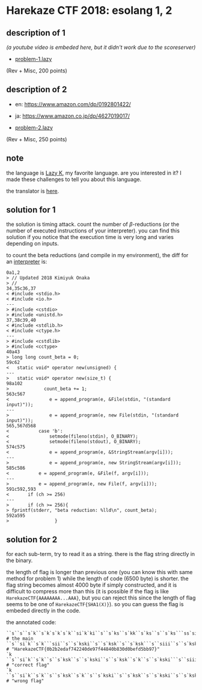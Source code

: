 # Harekaze CTF 2018: esolang 1, 2

## description of 1

*(a youtube video is embeded here, but it didn't work due to the scoreserver)*

-   [problem-1.lazy]()

(Rev + Misc, 200 points)

## description of 2

-   en: <https://www.amazon.com/dp/0192801422/>
-   ja: <https://www.amazon.co.jp/dp/4627019017/>

-   [problem-2.lazy]()

(Rev + Misc, 250 points)

## note

the language is [Lazy K](https://esolangs.org/wiki/Lazy_K), my favorite language. are you interested in it? I made these challenges to tell you about this language.

the translator is [here](http://esoteric.sange.fi/essie2/download/lazy-k/).

## solution for 1

the solution is timing attack.
count the number of $\beta$-reductions (or the number of executed instructions of your interpreter).
you can find this solution if you notice that the execution time is very long and varies depending on inputs.

to count the beta reductions (and compile in my environment), the diff for an [interpreter](http://esoteric.sange.fi/essie2/download/lazy-k/lazy.cpp) is:

```
0a1,2
> // Updated 2018 Kimiyuk Onaka
> //
34,35c36,37
< #include <stdio.h>
< #include <io.h>
---
> #include <cstdio>
> #include <unistd.h>
37,38c39,40
< #include <stdlib.h>
< #include <ctype.h>
---
> #include <cstdlib>
> #include <cctype>
40a43
> long long count_beta = 0;
59c62
< 	static void* operator new(unsigned) {
---
> 	static void* operator new(size_t) {
98a102
>             count_beta += 1;
563c567
< 				e = append_program(e, &File(stdin, "(standard input)"));
---
> 				e = append_program(e, new File(stdin, "(standard input)"));
565,567d568
< 			case 'b':
< 				setmode(fileno(stdin), O_BINARY);
< 				setmode(fileno(stdout), O_BINARY);
574c575
< 				e = append_program(e, &StringStream(argv[i]));
---
> 				e = append_program(e, new StringStream(argv[i]));
585c586
< 			e = append_program(e, &File(f, argv[i]));
---
> 			e = append_program(e, new File(f, argv[i]));
591c592,593
< 		if (ch >= 256)
---
> 		if (ch >= 256){
> fprintf(stderr, "beta reduction: %lld\n", count_beta);
592a595
>                 }
```

## solution for 2

for each sub-term, try to read it as a string.
there is the flag string directly in the binary.

the length of flag is longer than previous one (you can know this with same method for problem 1) while the length of code (6500 byte) is shorter.
the flag string becomes almost 4000 byte if simply constructed, and it is difficult to compress more than this (it is possible if the flag is like `HarekazeCTF{AAAAAAAA...AAA}`, but you can reject this since the length of flag seems to be one of `HarekazeCTF{SHA1(X)}`).
so you can guess the flag is embeded directly in the code.

the annotated code:

```
``s``s``s`k``s`k`s`k`s`k``si`k`ki``s``s`ks``s`kk``s`ks``s``s`ks```ss`si`kk`k``s`k`s``si`kk``s`kk``s`k`s``si`kik``s`k`s`kk``s``s`ks``s``s`ks``s`kk``si`k`ki`k``s`k`s``si`kk``s`kk``s`k`s``si`kik`k`k``s``si`ki`k`k```sii```sii``s``s`kski````sii``s`k``s`k`s``s``si`k`k`k`ki`k`k``s``si`k`ki`k`ki``s`k`s``s`k``s``s`ks``s`kk``s`ks``s``s`ks``s``s`ks``s`k`s`k``si`kk``s`k`s``s``si`kk`k``si`k`ki``s`kk``s``si`k``s`k`s``si`k`kik`k``s``si`kk`k```sii``s`k``s`k`s``si`k`kik``sii`k`k``s``s`ks``s`k`si```ss`si`kk``s`kk``s`k`s``s`ksk``si`k`ki`k`k``s``s`ks``s`k`si``s`kk``s`k`s``s`ksk``si`kk``s`kk``si`k`ki`k``s``s`ksk`k``si`k`ki``si`kk``s``s`ksk`k``si`k`ki``sii  # the main
``s``si`k``s`k```sii``s``s`kski``s``s`ksk``s``s`ksk```s``siii``s``s`kski`k``s``si`k`````s``siii``s``s`kski`s``s`ksk```s``sii`s``s`ksk``s``s`kski`k``s``si`k``s`k``s``s`kski``s``s`ksk``s`k``s``s`kski``s``s`ksk```sii``s``s`ksk``s``s`kski`k``s``si`k``s``s`ksk```s``s`kski``s`k``s``s`kski``s``s`ksk```sii``s``s`kski`k``s``si`k`````sii``s``s`ksk``s``s`kski`s``s`ksk``s`k``s``s`ksk```sii``s``s`kski```s``siii``s``s`kski`k``s``si`k`````s``siii``s``s`kski`s``s`ksk```s``sii`s``s`ksk``s``s`kski`k``s``si`k``s``s`ksk```s``s`kski``s``s`ksk``s`k``s``s`kski``s``s`ksk```sii``s``s`kski`k``s``si`k``s``s`ksk```s``s`kski``s`k``s``s`kski``s``s`ksk```sii``s``s`kski`k``s``si`k``s``s`ksk``s``s`ksk``s``s`ksk```s`s``s`ksk``sii``s``s`kski`k``s``si`k``s`k``s``s`ksk``s``s`kski``s``s`ksk```sii``s``s`ksk``s``s`kski`k``s``si`k``s`k``s``s`kski``s``s`ksk``s`k``s``s`kski``s``s`ksk```s``siii``s``s`kski`k``s``si`k``s``s`ksk``s``s`ksk```s``s`kski``s``s`ksk``s`k``s``s`kski``s``s`ksk```sii``s``s`kski`k``s``si`k``s`k``s``s`ksk``s``s`kski```s``siii``s``s`kski`k``s``si`k``s`k``s``s`kski``s``s`ksk``s`k``s``s`ksk``s``s`kski```s``siii``s``s`kski`k``s``si`k``s`k``s``s`kski```s``s`kski``s``s`ksk```sii``s``s`kski`k``s``si`k``s`k``s``s`kski``s``s`ksk``s`k``s``s`ksk``s``s`kski```s``siii``s``s`kski`k``s``si`k``s`k``s``s`kski```s``s`kski``s``s`ksk```sii``s``s`kski`k``s``si`k``s``s`ksk```s``s`kski``s`k``s``s`kski``s``s`ksk```sii``s``s`kski`k``s``si`k```s``s`kski``s`k``s``s`kski``s``s`ksk```sii``s``s`kski`k``s``si`k`````s``siii``s``s`kski`s``s`ksk```s``sii`s``s`ksk``s``s`kski`k``s``si`k``s`k``s`k``s``s`kski``s``s`ksk``s``s`kski``s``s`ksk```s``siii``s``s`kski`k``s``si`k``s``s`ksk``s`k``s``s`kski```sii``s``s`ksk``s``s`kski`k``s``si`k``s`k``s``s`kski``s``s`ksk```s``s`kski``s``s`ksk```sii``s``s`kski`k``s``si`k``s`k``s``s`kski```s``s`kski``s``s`ksk```sii``s``s`kski`k``s``si`k``s`k``s``s`kski```s``s`kski``s``s`ksk```sii``s``s`kski`k``s``si`k``s`k``s``s`kski``s``s`ksk```s``s`kski``s``s`ksk```sii``s``s`kski`k``s``si`k``s`k``s``s`ksk``s``s`kski```s``siii``s``s`kski`k``s``si`k```s``s`kski``s`k``s``s`kski``s``s`ksk```sii``s``s`kski`k``s``si`k``s``s`ksk```s``s`kski``s`k``s``s`kski``s``s`ksk```sii``s``s`kski`k``s``si`k``s``s`ksk``s`k``s``s`kski``s``s`ksk```sii``s``s`ksk``s``s`kski`k``s``si`k``s``s`ksk``s`k``s``s`kski```sii``s``s`ksk``s``s`kski`k``s``si`k``s`k``s`k``s``s`kski``s``s`ksk``s``s`kski``s``s`ksk```s``siii``s``s`kski`k``s``si`k``s`k``s``s`kski``s``s`ksk```s``s`kski``s``s`ksk```sii``s``s`kski`k``s``si`k``s`k``s``s`kski``s``s`ksk```s``s`kski``s``s`ksk```sii``s``s`kski`k``s``si`k``s`k``s``s`kski``s``s`ksk```sii``s``s`ksk``s``s`kski`k``s``si`k``s`k``s``s`kski``s``s`ksk```s``s`kski``s``s`ksk```sii``s``s`kski`k``s``si`k``s`k``s``s`ksk``s``s`kski```s``siii``s``s`kski`k``s``si`k``s`k``s``s`kski``s``s`ksk``s`k``s``s`ksk``s``s`kski```s``siii``s``s`kski`k``s``si`k``s`k``s``s`kski``s``s`ksk```sii``s``s`ksk``s``s`kski`k``s``si`k``s`k``s``s`ksk``s``s`kski``s``s`ksk```s``siii``s``s`kski`k``s``si`k``s`k``s``s`ksk``s``s`kski```s``siii``s``s`kski`k``s``si`k```s``s`kski``s`k``s``s`kski``s``s`ksk```sii``s``s`kski`k``s``si`k``s`k``s``s`ksk``s``s`kski```s``siii``s``s`kski`k``s``si`k``s`k``s``s`kski``s``s`ksk``s`k``s``s`ksk``s``s`kski```s``siii``s``s`kski`k``s``si`k``s``s`ksk```s``s`kski``s`k``s``s`kski``s``s`ksk```sii``s``s`kski`k``s``si`k``s`k``s`k``s``s`kski``s``s`ksk``s``s`kski``s``s`ksk```s``siii``s``s`kski`k``s``si`k```s``s`kski``s`k``s``s`kski``s``s`ksk```sii``s``s`kski`k``s``si`k``s``s`ksk``s`k``s``s`kski``s``s`ksk```s``s`kski``s``s`ksk```sii``s``s`kski`k``s``si`k``s`k``s``s`kski``s``s`ksk``s`k``s``s`ksk``s``s`kski```s``siii``s``s`kski`k``s``si`k``s`k``s``s`kski``s``s`ksk``s`k``s``s`ksk``s``s`kski```s``siii``s``s`kski`k``s``si`k``s``s`ksk``s`k``s``s`kski``s``s`ksk```sii``s``s`ksk``s``s`kski`k``s``si`k``s``s`ksk``s`k``s``s`kski```sii``s``s`ksk``s``s`kski`k``s``si`k```s``s`ksk``s``s`kski``s``s`ksk```sii``s``s`kski`k`kk  # "HarekazeCTF{0b2b2edaf742240de97f44840b830d0befd5bb97}"
`k
``s``si`k``s`k``s``s`ksk``s``s`kski``s``s`ksk``s`k``s``s`kski```s``siii``s``s`kski`k``s``si`k``s``s`ksk``s`k``s``s`kski``s``s`ksk``s`k``s``s`kski```sii``s``s`ksk``s``s`kski`k``s``si`k``s`k``s``s`kski``s``s`ksk``s`k``s``s`kski``s``s`ksk```sii``s``s`ksk``s``s`kski`k``s``si`k``s`k``s``s`kski``s``s`ksk``s`k``s``s`kski``s``s`ksk```sii``s``s`ksk``s``s`kski`k``s``si`k``s``s`ksk```s``s`kski``s`k``s``s`kski``s``s`ksk```sii``s``s`kski`k``s``si`k``s`k``s``s`ksk``s``s`kski``s``s`ksk``s`k``s``s`kski```s``siii``s``s`kski`k``s``si`k``s`k```sii``s``s`kski``s``s`ksk``s``s`ksk```sii``s``s`ksk``s``s`kski`k``s``si`k``s`k``s``s`kski```s``siii``s``s`kski`k``s``si`k``s`k``s`k``s``s`kski``s``s`ksk``s``s`kski``s``s`ksk```s``siii``s``s`kski`k``s``si`k``s`k```sii``s``s`kski```sii``s``s`ksk``s``s`kski`k``s``si`k`````s``siii``s``s`kski`s``s`ksk```s``sii`s``s`ksk``s``s`kski`k``s``si`k``s``s`ksk``s`k``s`k``s``s`kski``s``s`ksk``s``s`kski``s``s`ksk```s``siii``s``s`kski`k``s``si`k``s`k``s``s`kski``s``s`ksk```sii``s``s`kski`k```sii``sii  # "correct flag"
`k
``s``si`k``s`k``s``s`ksk``s`k``s``s`kski``s``s`ksk``s``s`kski``s``s`ksk```s``siii``s``s`kski`k``s``si`k``s`k``s``s`kski``s``s`ksk``s`k``s``s`kski``s``s`ksk```sii``s``s`ksk``s``s`kski`k``s``si`k``s``s`ksk``s`k``s``s`kski``s``s`ksk``s`k``s``s`kski```sii``s``s`ksk``s``s`kski`k``s``si`k``s`k``s``s`kski``s``s`ksk``s`k``s``s`kski```sii``s``s`ksk``s``s`kski`k``s``si`k``s``s`ksk``s`k``s`k``s``s`kski``s``s`ksk``s``s`kski``s``s`ksk```s``siii``s``s`kski`k``s``si`k``s`k``s``s`kski```s``siii``s``s`kski`k``s``si`k``s`k``s`k``s``s`kski``s``s`ksk``s``s`kski``s``s`ksk```s``siii``s``s`kski`k``s``si`k``s`k```sii``s``s`kski```sii``s``s`ksk``s``s`kski`k``s``si`k`````s``siii``s``s`kski`s``s`ksk```s``sii`s``s`ksk``s``s`kski`k``s``si`k``s``s`ksk``s`k``s`k``s``s`kski``s``s`ksk``s``s`kski``s``s`ksk```s``siii``s``s`kski`k``s``si`k``s`k``s``s`kski``s``s`ksk```sii``s``s`kski`k```sii``sii  # "wrong flag"
```
